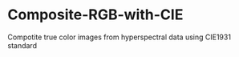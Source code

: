 # Composite-RGB-with-CIE
Compotite true color images from hyperspectral data using CIE1931 standard
